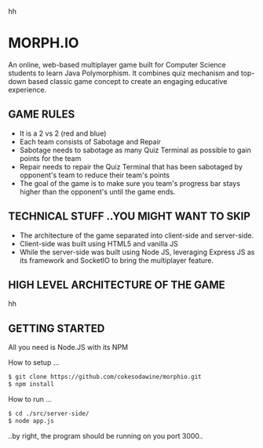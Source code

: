 hh

# MORPH.IO

An online, web-based multiplayer game built for Computer Science students to learn Java Polymorphism. It combines quiz mechanism and top-down based classic game concept to create an engaging educative experience.

## GAME RULES

- It is a 2 vs 2 (red and blue)
- Each team consists of Sabotage and Repair
- Sabotage needs to sabotage as many Quiz Terminal as possible to gain points for the team
- Repair needs to repair the Quiz Terminal that has been sabotaged by opponent's team to reduce their team's points
- The goal of the game is to make sure you team's progress bar stays higher than the opponent's until the game ends.

## TECHNICAL STUFF ..YOU MIGHT WANT TO SKIP

- The architecture of the game separated into client-side and server-side.
- Client-side was built using HTML5 and vanilla JS
- While the server-side was built using Node JS, leveraging Express JS as its framework and SocketIO to bring the multiplayer feature.

## HIGH LEVEL ARCHITECTURE OF THE GAME 

hh

## GETTING STARTED

All you need is Node.JS with its NPM

How to setup ...

```bash
$ git clone https://github.com/cokesodawine/morphio.git
$ npm install
```

How to run ...

```bash
$ cd ./src/server-side/
$ node app.js
```

..by right, the program should be running on you port 3000..
